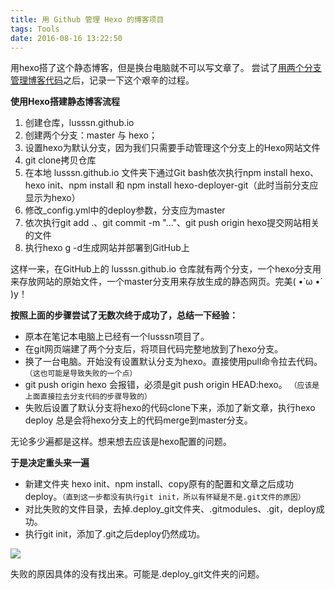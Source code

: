```yaml
---
title: 用 Github 管理 Hexo 的博客项目
tags: Tools
date: 2016-08-16 13:22:50
---
```

用hexo搭了这个静态博客，但是换台电脑就不可以写文章了。
尝试了[用两个分支管理博客代码](http://cnfeat.com/blog/2014/05/10/how-to-build-a-blog)之后，记录一下这个艰辛的过程。
<!-- more -->
**使用Hexo搭建静态博客流程**

1. 创建仓库，lusssn.github.io
2. 创建两个分支：master 与 hexo；
3. 设置hexo为默认分支，因为我们只需要手动管理这个分支上的Hexo网站文件
4. git clone拷贝仓库
5. 在本地 lusssn.github.io 文件夹下通过Git bash依次执行npm install hexo、hexo init、npm install 和 npm install hexo-deployer-git（此时当前分支应显示为hexo）
6. 修改_config.yml中的deploy参数，分支应为master
7. 依次执行git add .、git commit -m "..."、git push origin hexo提交网站相关的文件
8. 执行hexo g -d生成网站并部署到GitHub上

这样一来，在GitHub上的 lusssn.github.io 仓库就有两个分支，一个hexo分支用来存放网站的原始文件，一个master分支用来存放生成的静态网页。完美( •̀ ω •́ )y！

**按照上面的步骤尝试了无数次终于成功了，总结一下经验：**
* 原本在笔记本电脑上已经有一个lusssn项目了。
* 在git网页端建了两个分支后，将项目代码完整地放到了hexo分支。
* 换了一台电脑。开始没有设置默认分支为hexo。直接使用pull命令拉去代码。 `（这也可能是导致失败的一个点）`
* git push origin hexo 会报错，必须是git push origin HEAD:hexo。 `（应该是上面直接拉去分支代码的步骤导致的）`
* 失败后设置了默认分支将hexo的代码clone下来，添加了新文章，执行hexo deploy 总是会将hexo分支上的代码merge到master分支。

无论多少遍都是这样。想来想去应该是hexo配置的问题。

**于是决定重头来一遍**

* 新建文件夹 hexo init、npm install、copy原有的配置和文章之后成功deploy。`（直到这一步都没有执行git init，所以有怀疑是不是.git文件的原因）`
* 对比失败的文件目录，去掉.deploy_git文件夹、.gitmodules、.git，deploy成功。
* 执行git init，添加了.git之后deploy仍然成功。

![](mengb.jpg)     

失败的原因具体的没有找出来。可能是.deploy_git文件夹的问题。
